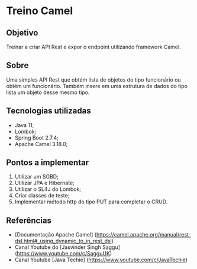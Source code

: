 # Treino Camel

## Objetivo
Treinar a criar API Rest e expor o endpoint utilizando framework Camel.

## Sobre
Uma simples API Rest que obtém lista de objetos do tipo funcionário ou obtém um funcionário. 
Também insere em uma estrutura de dados do tipo lista um objeto desse mesmo tipo.

## Tecnologias utilizadas
* Java 11;
* Lombok;
* Spring Boot 2.7.4;
* Apache Camel 3.18.0;

## Pontos a implementar
1. Utilizar um SGBD;
2. Utilizar JPA e Hibernate;
4. Utilizar o SL4J do Lombok;
5. Criar classes de teste;
6. Implementar método http do tipo PUT para completar o CRUD.

## Referências
* [Documentação Apache Camel] (https://camel.apache.org/manual/rest-dsl.html#_using_dynamic_to_in_rest_dsl)
* Canal Youtube do [Jasvinder Singh Saggu] (https://www.youtube.com/c/SagguUK)
* Canal Youtube [Java Techie] (https://www.youtube.com/c/JavaTechie)